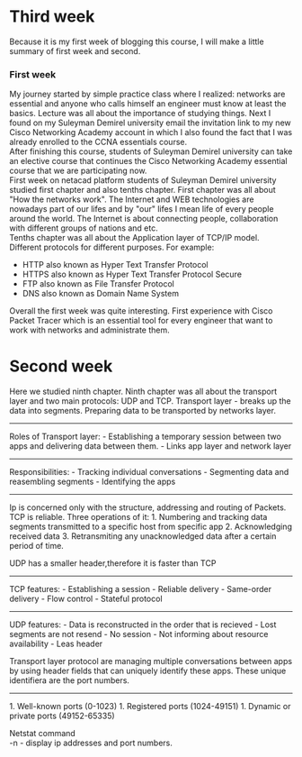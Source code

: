 # Third week

Because it is my first week of blogging 
this course, I will make a little 
summary of first week and second.

### First week
My journey started by simple practice 
class where I realized: networks are 
essential and anyone who calls himself 
an engineer must know at least the 
basics. Lecture was all about the 
importance of studying things. Next I 
found on my Suleyman Demirel university 
email the invitation link to my new 
Cisco Networking Academy account in 
which I also found the fact that I was 
already enrolled to the CCNA essentials 
course. <br>
After finishing this course, students 
of Suleyman Demirel university can take 
an elective course that continues the 
Cisco Networking Academy essential 
course that we are participating now.
<br>
First week on netacad platform students 
of Suleyman Demirel university studied 
first chapter and also tenths chapter.
First chapter was all about "How the 
networks work". The Internet and WEB 
technologies are nowadays part of our 
lifes and by "our" lifes I mean life of 
every people around the world. The 
Internet is about connecting people, 
collaboration with different groups of 
nations and etc. <br>
Tenths chapter was all about the Application 
layer of TCP/IP model. Different protocols 
for different purposes. For example:
- HTTP also known as Hyper Text Transfer Protocol
- HTTPS also known as Hyper Text Transfer Protocol Secure
- FTP also known as File Transfer Protocol
- DNS also known as Domain Name System

Overall the first week was quite interesting.
First experience with Cisco Packet Tracer 
which is an essential tool for every 
engineer that want to work with networks 
and administrate them.

# Second week
Here we studied ninth chapter.
Ninth chapter was all about the 
transport layer and two main protocols: 
UDP and TCP.
Transport layer - breaks up the data into 
segments. Preparing data to be transported 
by networks layer.
<hr>
Roles of Transport layer:
- Establishing a temporary session between two apps and delivering data between them.
- Links app layer and network layer

<hr>
Responsibilities:
- Tracking individual conversations
- Segmenting data and reasembling segments
- Identifying the apps

<hr>
Ip is concerned only with the structure, 
addressing and routing of Packets.
TCP is reliable. Three operations of it:
1. Numbering and tracking data segments transmitted to a specific host from specific app
2. Acknowledging received data
3. Retransmiting any unacknowledged data after a certain period of time.

UDP has a smaller header,therefore it is faster than TCP

<hr>
TCP features:
- Establishing a session
- Reliable delivery
- Same-order delivery
- Flow control
- Stateful protocol

<hr>
UDP features:
- Data is reconstructed in the order that is recieved
- Lost segments are not resend
- No session
- Not informing about resource availability
- Leas header

Transport layer protocol are managing multiple conversations between apps by using header fields that can uniquely identify these apps.
These unique identifiera are the port numbers.

<hr>
1. Well-known ports (0-1023)
1. Registered ports (1024-49151)
1. Dynamic or private ports (49152-65335)

Netstat command <br>
-n - display ip addresses and port numbers.
